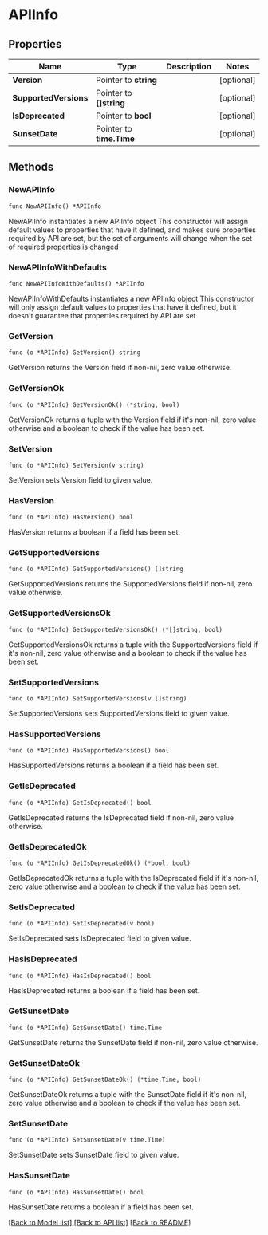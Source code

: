 # APIInfo

## Properties

Name | Type | Description | Notes
------------ | ------------- | ------------- | -------------
**Version** | Pointer to **string** |  | [optional] 
**SupportedVersions** | Pointer to **[]string** |  | [optional] 
**IsDeprecated** | Pointer to **bool** |  | [optional] 
**SunsetDate** | Pointer to **time.Time** |  | [optional] 

## Methods

### NewAPIInfo

`func NewAPIInfo() *APIInfo`

NewAPIInfo instantiates a new APIInfo object
This constructor will assign default values to properties that have it defined,
and makes sure properties required by API are set, but the set of arguments
will change when the set of required properties is changed

### NewAPIInfoWithDefaults

`func NewAPIInfoWithDefaults() *APIInfo`

NewAPIInfoWithDefaults instantiates a new APIInfo object
This constructor will only assign default values to properties that have it defined,
but it doesn't guarantee that properties required by API are set

### GetVersion

`func (o *APIInfo) GetVersion() string`

GetVersion returns the Version field if non-nil, zero value otherwise.

### GetVersionOk

`func (o *APIInfo) GetVersionOk() (*string, bool)`

GetVersionOk returns a tuple with the Version field if it's non-nil, zero value otherwise
and a boolean to check if the value has been set.

### SetVersion

`func (o *APIInfo) SetVersion(v string)`

SetVersion sets Version field to given value.

### HasVersion

`func (o *APIInfo) HasVersion() bool`

HasVersion returns a boolean if a field has been set.

### GetSupportedVersions

`func (o *APIInfo) GetSupportedVersions() []string`

GetSupportedVersions returns the SupportedVersions field if non-nil, zero value otherwise.

### GetSupportedVersionsOk

`func (o *APIInfo) GetSupportedVersionsOk() (*[]string, bool)`

GetSupportedVersionsOk returns a tuple with the SupportedVersions field if it's non-nil, zero value otherwise
and a boolean to check if the value has been set.

### SetSupportedVersions

`func (o *APIInfo) SetSupportedVersions(v []string)`

SetSupportedVersions sets SupportedVersions field to given value.

### HasSupportedVersions

`func (o *APIInfo) HasSupportedVersions() bool`

HasSupportedVersions returns a boolean if a field has been set.

### GetIsDeprecated

`func (o *APIInfo) GetIsDeprecated() bool`

GetIsDeprecated returns the IsDeprecated field if non-nil, zero value otherwise.

### GetIsDeprecatedOk

`func (o *APIInfo) GetIsDeprecatedOk() (*bool, bool)`

GetIsDeprecatedOk returns a tuple with the IsDeprecated field if it's non-nil, zero value otherwise
and a boolean to check if the value has been set.

### SetIsDeprecated

`func (o *APIInfo) SetIsDeprecated(v bool)`

SetIsDeprecated sets IsDeprecated field to given value.

### HasIsDeprecated

`func (o *APIInfo) HasIsDeprecated() bool`

HasIsDeprecated returns a boolean if a field has been set.

### GetSunsetDate

`func (o *APIInfo) GetSunsetDate() time.Time`

GetSunsetDate returns the SunsetDate field if non-nil, zero value otherwise.

### GetSunsetDateOk

`func (o *APIInfo) GetSunsetDateOk() (*time.Time, bool)`

GetSunsetDateOk returns a tuple with the SunsetDate field if it's non-nil, zero value otherwise
and a boolean to check if the value has been set.

### SetSunsetDate

`func (o *APIInfo) SetSunsetDate(v time.Time)`

SetSunsetDate sets SunsetDate field to given value.

### HasSunsetDate

`func (o *APIInfo) HasSunsetDate() bool`

HasSunsetDate returns a boolean if a field has been set.


[[Back to Model list]](../README.md#documentation-for-models) [[Back to API list]](../README.md#documentation-for-api-endpoints) [[Back to README]](../README.md)


